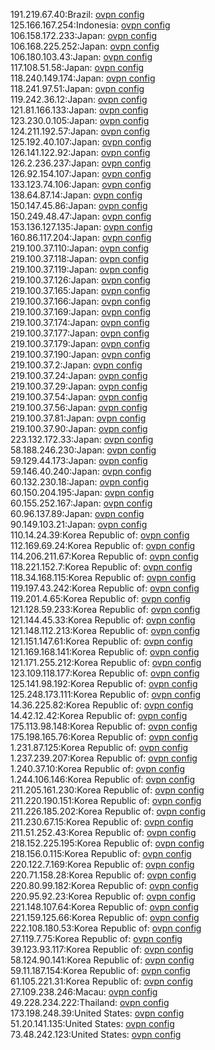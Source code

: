 191.219.67.40:Brazil: [ovpn config](vpn/191_219_67_40.ovpn)  
125.166.167.254:Indonesia: [ovpn config](vpn/125_166_167_254.ovpn)  
106.158.172.233:Japan: [ovpn config](vpn/106_158_172_233.ovpn)  
106.168.225.252:Japan: [ovpn config](vpn/106_168_225_252.ovpn)  
106.180.103.43:Japan: [ovpn config](vpn/106_180_103_43.ovpn)  
117.108.51.58:Japan: [ovpn config](vpn/117_108_51_58.ovpn)  
118.240.149.174:Japan: [ovpn config](vpn/118_240_149_174.ovpn)  
118.241.97.51:Japan: [ovpn config](vpn/118_241_97_51.ovpn)  
119.242.36.12:Japan: [ovpn config](vpn/119_242_36_12.ovpn)  
121.81.166.133:Japan: [ovpn config](vpn/121_81_166_133.ovpn)  
123.230.0.105:Japan: [ovpn config](vpn/123_230_0_105.ovpn)  
124.211.192.57:Japan: [ovpn config](vpn/124_211_192_57.ovpn)  
125.192.40.107:Japan: [ovpn config](vpn/125_192_40_107.ovpn)  
126.141.122.92:Japan: [ovpn config](vpn/126_141_122_92.ovpn)  
126.2.236.237:Japan: [ovpn config](vpn/126_2_236_237.ovpn)  
126.92.154.107:Japan: [ovpn config](vpn/126_92_154_107.ovpn)  
133.123.74.106:Japan: [ovpn config](vpn/133_123_74_106.ovpn)  
138.64.87.14:Japan: [ovpn config](vpn/138_64_87_14.ovpn)  
150.147.45.86:Japan: [ovpn config](vpn/150_147_45_86.ovpn)  
150.249.48.47:Japan: [ovpn config](vpn/150_249_48_47.ovpn)  
153.136.127.135:Japan: [ovpn config](vpn/153_136_127_135.ovpn)  
160.86.117.204:Japan: [ovpn config](vpn/160_86_117_204.ovpn)  
219.100.37.110:Japan: [ovpn config](vpn/219_100_37_110.ovpn)  
219.100.37.118:Japan: [ovpn config](vpn/219_100_37_118.ovpn)  
219.100.37.119:Japan: [ovpn config](vpn/219_100_37_119.ovpn)  
219.100.37.126:Japan: [ovpn config](vpn/219_100_37_126.ovpn)  
219.100.37.165:Japan: [ovpn config](vpn/219_100_37_165.ovpn)  
219.100.37.166:Japan: [ovpn config](vpn/219_100_37_166.ovpn)  
219.100.37.169:Japan: [ovpn config](vpn/219_100_37_169.ovpn)  
219.100.37.174:Japan: [ovpn config](vpn/219_100_37_174.ovpn)  
219.100.37.177:Japan: [ovpn config](vpn/219_100_37_177.ovpn)  
219.100.37.179:Japan: [ovpn config](vpn/219_100_37_179.ovpn)  
219.100.37.190:Japan: [ovpn config](vpn/219_100_37_190.ovpn)  
219.100.37.2:Japan: [ovpn config](vpn/219_100_37_2.ovpn)  
219.100.37.24:Japan: [ovpn config](vpn/219_100_37_24.ovpn)  
219.100.37.29:Japan: [ovpn config](vpn/219_100_37_29.ovpn)  
219.100.37.54:Japan: [ovpn config](vpn/219_100_37_54.ovpn)  
219.100.37.56:Japan: [ovpn config](vpn/219_100_37_56.ovpn)  
219.100.37.81:Japan: [ovpn config](vpn/219_100_37_81.ovpn)  
219.100.37.90:Japan: [ovpn config](vpn/219_100_37_90.ovpn)  
223.132.172.33:Japan: [ovpn config](vpn/223_132_172_33.ovpn)  
58.188.246.230:Japan: [ovpn config](vpn/58_188_246_230.ovpn)  
59.129.44.173:Japan: [ovpn config](vpn/59_129_44_173.ovpn)  
59.146.40.240:Japan: [ovpn config](vpn/59_146_40_240.ovpn)  
60.132.230.18:Japan: [ovpn config](vpn/60_132_230_18.ovpn)  
60.150.204.195:Japan: [ovpn config](vpn/60_150_204_195.ovpn)  
60.155.252.167:Japan: [ovpn config](vpn/60_155_252_167.ovpn)  
60.96.137.89:Japan: [ovpn config](vpn/60_96_137_89.ovpn)  
90.149.103.21:Japan: [ovpn config](vpn/90_149_103_21.ovpn)  
110.14.24.39:Korea Republic of: [ovpn config](vpn/110_14_24_39.ovpn)  
112.169.69.24:Korea Republic of: [ovpn config](vpn/112_169_69_24.ovpn)  
114.206.211.67:Korea Republic of: [ovpn config](vpn/114_206_211_67.ovpn)  
118.221.152.7:Korea Republic of: [ovpn config](vpn/118_221_152_7.ovpn)  
118.34.168.115:Korea Republic of: [ovpn config](vpn/118_34_168_115.ovpn)  
119.197.43.242:Korea Republic of: [ovpn config](vpn/119_197_43_242.ovpn)  
119.201.4.65:Korea Republic of: [ovpn config](vpn/119_201_4_65.ovpn)  
121.128.59.233:Korea Republic of: [ovpn config](vpn/121_128_59_233.ovpn)  
121.144.45.33:Korea Republic of: [ovpn config](vpn/121_144_45_33.ovpn)  
121.148.112.213:Korea Republic of: [ovpn config](vpn/121_148_112_213.ovpn)  
121.151.147.61:Korea Republic of: [ovpn config](vpn/121_151_147_61.ovpn)  
121.169.168.141:Korea Republic of: [ovpn config](vpn/121_169_168_141.ovpn)  
121.171.255.212:Korea Republic of: [ovpn config](vpn/121_171_255_212.ovpn)  
123.109.118.177:Korea Republic of: [ovpn config](vpn/123_109_118_177.ovpn)  
125.141.98.192:Korea Republic of: [ovpn config](vpn/125_141_98_192.ovpn)  
125.248.173.111:Korea Republic of: [ovpn config](vpn/125_248_173_111.ovpn)  
14.36.225.82:Korea Republic of: [ovpn config](vpn/14_36_225_82.ovpn)  
14.42.12.42:Korea Republic of: [ovpn config](vpn/14_42_12_42.ovpn)  
175.113.98.148:Korea Republic of: [ovpn config](vpn/175_113_98_148.ovpn)  
175.198.165.76:Korea Republic of: [ovpn config](vpn/175_198_165_76.ovpn)  
1.231.87.125:Korea Republic of: [ovpn config](vpn/1_231_87_125.ovpn)  
1.237.239.207:Korea Republic of: [ovpn config](vpn/1_237_239_207.ovpn)  
1.240.37.10:Korea Republic of: [ovpn config](vpn/1_240_37_10.ovpn)  
1.244.106.146:Korea Republic of: [ovpn config](vpn/1_244_106_146.ovpn)  
211.205.161.230:Korea Republic of: [ovpn config](vpn/211_205_161_230.ovpn)  
211.220.190.151:Korea Republic of: [ovpn config](vpn/211_220_190_151.ovpn)  
211.226.185.202:Korea Republic of: [ovpn config](vpn/211_226_185_202.ovpn)  
211.230.67.15:Korea Republic of: [ovpn config](vpn/211_230_67_15.ovpn)  
211.51.252.43:Korea Republic of: [ovpn config](vpn/211_51_252_43.ovpn)  
218.152.225.195:Korea Republic of: [ovpn config](vpn/218_152_225_195.ovpn)  
218.156.0.115:Korea Republic of: [ovpn config](vpn/218_156_0_115.ovpn)  
220.122.7.169:Korea Republic of: [ovpn config](vpn/220_122_7_169.ovpn)  
220.71.158.28:Korea Republic of: [ovpn config](vpn/220_71_158_28.ovpn)  
220.80.99.182:Korea Republic of: [ovpn config](vpn/220_80_99_182.ovpn)  
220.95.92.23:Korea Republic of: [ovpn config](vpn/220_95_92_23.ovpn)  
221.148.107.64:Korea Republic of: [ovpn config](vpn/221_148_107_64.ovpn)  
221.159.125.66:Korea Republic of: [ovpn config](vpn/221_159_125_66.ovpn)  
222.108.180.53:Korea Republic of: [ovpn config](vpn/222_108_180_53.ovpn)  
27.119.7.75:Korea Republic of: [ovpn config](vpn/27_119_7_75.ovpn)  
39.123.93.117:Korea Republic of: [ovpn config](vpn/39_123_93_117.ovpn)  
58.124.90.141:Korea Republic of: [ovpn config](vpn/58_124_90_141.ovpn)  
59.11.187.154:Korea Republic of: [ovpn config](vpn/59_11_187_154.ovpn)  
61.105.221.31:Korea Republic of: [ovpn config](vpn/61_105_221_31.ovpn)  
27.109.238.246:Macau: [ovpn config](vpn/27_109_238_246.ovpn)  
49.228.234.222:Thailand: [ovpn config](vpn/49_228_234_222.ovpn)  
173.198.248.39:United States: [ovpn config](vpn/173_198_248_39.ovpn)  
51.20.141.135:United States: [ovpn config](vpn/51_20_141_135.ovpn)  
73.48.242.123:United States: [ovpn config](vpn/73_48_242_123.ovpn)  
